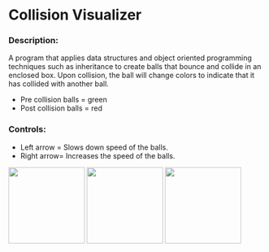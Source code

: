 # Collision Visualizer

### Description:
A program that applies data structures and object oriented programming techniques such as inheritance to create balls that bounce and collide in an enclosed box. Upon collision, the ball will change colors to indicate that it has collided with another ball. 

* Pre collision balls = green
* Post collision balls = red

### Controls:
* Left arrow = Slows down speed of the balls.
* Right arrow= Increases the speed of the balls.

<img src="https://imgur.com/88j36tE.jpg" width="150">
<img src="https://imgur.com/u6LgvTY.jpg" width="150">
<img src="https://imgur.com/i9ftoTR.jpg" width="150">


